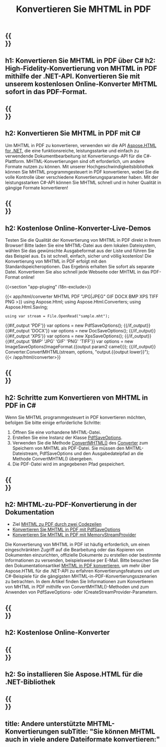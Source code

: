﻿---
translation: true
template: /templates/_template-conversion-child.md
title: Konvertieren Sie MHTML in PDF
description: Konvertieren Sie MHTML in C# in PDF. Verwenden Sie einfach die Konverter-API innerhalb von ASP.NET oder einer beliebigen .NET-Anwendung. Probieren Sie kostenlos online MHTML to PDF Converter aus!
url: /net/conversion/mhtml-to-pdf/
family: html
platformtag: net
feature: conversion
informat: MHTML
outformat: PDF
otherformats: DOCX XPS GIF JPEG PNG TIFF BMP
---

{{<section banner>}}
---
h1: Konvertieren Sie MHTML in PDF über C#
h2: High-Fidelity-Konvertierung von MHTML in PDF mithilfe der .NET-API. Konvertieren Sie mit unserem kostenlosen Online-Konverter MHTML sofort in das PDF-Format.
---

{{<section overview>}}
---
h2: Konvertieren Sie MHTML in PDF mit C#
---

Um MHTML in PDF zu konvertieren, verwenden wir die API [Aspose.HTML for .NET](https://products.aspose.com/html/net/), die eine funktionsreiche, leistungsstarke und einfach zu verwendende Dokumentbearbeitung ist Konvertierungs-API für die C#-Plattform. MHTML-Konvertierungen sind oft erforderlich, um andere Formate nutzen zu können. Mit unserer Hochgeschwindigkeitsbibliothek können Sie MHTML programmgesteuert in PDF konvertieren, wobei Sie die volle Kontrolle über verschiedene Konvertierungsparameter haben. Mit der leistungsstarken C#-API können Sie MHTML schnell und in hoher Qualität in gängige Formate konvertieren!

{{<section demos>}}
---
h2: Kostenlose Online-Konverter-Live-Demos
---

Testen Sie die Qualität der Konvertierung von MHTML in PDF direkt in Ihrem Browser! Bitte laden Sie eine MHTML-Datei aus dem lokalen Dateisystem, wählen Sie das gewünschte Ausgabeformat aus der Liste und führen Sie das Beispiel aus. Es ist schnell, einfach, sicher und völlig kostenlos! Die Konvertierung von MHTML in PDF erfolgt mit den Standardspeicheroptionen. Das Ergebnis erhalten Sie sofort als separate Datei. Konvertieren Sie also schnell jede Webseite oder MHTML in das PDF-Format online!

{{<section "app-pluging" i18n-exclude>}}

{{< app/html/converter MHTML PDF "JPG|JPEG" GIF DOCX BMP XPS TIFF PNG >}}
using Aspose.Html;
using Aspose.Html.Converters;
using Aspose.Html.Saving;

    using var stream = File.OpenRead("sample.mht");
{{#if_output 'PDF'}}
    var options = new PdfSaveOptions();
{{/if_output}}
{{#if_output 'DOCX'}}
    var options = new DocSaveOptions();
{{/if_output}}
{{#if_output 'XPS'}}
    var options = new XpsSaveOptions();
{{/if_output}}
{{#if_output 'BMP' 'JPG' 'GIF' 'PNG' 'TIFF'}}
    var options = new ImageSaveOptions(ImageFormat.{{output param2 camel}});
{{/if_output}}
    Converter.ConvertMHTML(stream, options, "output.{{output lower}}");   
{{< /app/html/converter>}} 


{{<section steps>}}
---
h2: Schritte zum Konvertieren von MHTML in PDF in C#
---

Wenn Sie MHTML programmgesteuert in PDF konvertieren möchten, befolgen Sie bitte einige erforderliche Schritte:
1. Öffnen Sie eine vorhandene MHTML-Datei.
1. Erstellen Sie eine Instanz der Klasse [PdfSaveOptions](https://apireference.aspose.com/html/net/aspose.html.saving/pdfsaveoptions).
1. Verwenden Sie die Methode [ConvertMHTML()](https://apireference.aspose.com/html/net/aspose.html.converters.converter/convertmhtml/methods/29) des [Converter](https://apireference.aspose.com/html/net/aspose.html.converters/converter) zum Speichern von MHTML als PDF-Datei. Sie müssen den MHTML-Dateistream, PdfSaveOptions und den Ausgabedateipfad an die Methode ConvertMHTML() übergeben.
1. Die PDF-Datei wird im angegebenen Pfad gespeichert.




{{<section documentation>}}
---
h2: MHTML-zu-PDF-Konvertierung in der Dokumentation
---

  - Ziel <a href="https://docs.aspose.com/html/net/converting-between-formats/mhtml-to-pdf/#mhtml-to-pdf-by-two-lines-of-code" target="_blank">MHTML zu PDF durch zwei Codezeilen</a>
  - <a href="https://docs.aspose.com/html/net/converting-between-formats/mhtml-to-pdf/#convert-mhtml-to-pdf-using-pdfsaveoptions" target="_blank" >Konvertieren Sie MHTML in PDF mit PdfSaveOptions</a>
  - <a href="https://docs.aspose.com/html/net/converting-between-formats/mhtml-to-pdf/#output-stream-providers" target="_blank">Konvertieren Sie MHTML in PDF mit MemoryStreamProvider</a>

Die Konvertierung von MHTML in PDF ist häufig erforderlich, um einen eingeschränkten Zugriff auf die Bearbeitung oder das Kopieren von Dokumenten einzurichten, offizielle Dokumente zu erstellen oder bestimmte Informationen zu versenden, beispielsweise per E-Mail. Bitte besuchen Sie den Dokumentationsartikel [MHTML in PDF konvertieren](https://docs.aspose.com/html/net/converting-between-formats/mhtml-to-pdf/), um mehr über Aspose.HTML für die .NET-API zu erfahren Konvertierungsfeatures und um C#-Beispiele für die gängigsten MHTML-in-PDF-Konvertierungsszenarien zu betrachten. In dem Artikel finden Sie Informationen zum Konvertieren von MHTML in PDF mithilfe von ConvertMHTML()-Methoden und zum Anwenden von PdfSaveOptions- oder ICreateStreamProvider-Parametern.

{{<section online-converters>}}
---
h2: Kostenlose Online-Konverter
---

{{<section get-started>}}
---
h2: So installieren Sie Aspose.HTML für die .NET-Bibliothek
---

{{<section other-conversions>}}
---
title: Andere unterstützte MHTML-Konvertierungen
subTitle: "Sie können MHTML auch in viele andere Dateiformate konvertieren:"
---
